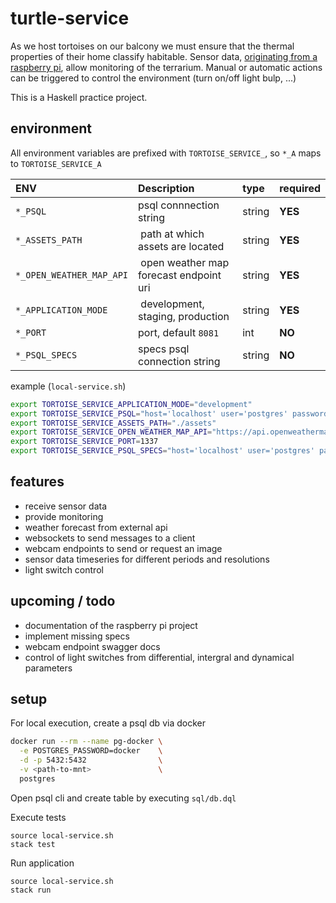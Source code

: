 # turtle-service

As we host tortoises on our balcony we must ensure that the thermal properties of their home classify habitable.
Sensor data, [originating from a raspberry pi][1], allow monitoring of the terrarium.
Manual or automatic actions can be triggered to control the environment (turn on/off light bulp, ...)

This is a Haskell practice project.

## environment

All environment variables are prefixed with `TORTOISE_SERVICE_`, so `*_A` maps to `TORTOISE_SERVICE_A`

| ENV                     | Description                            | type    | required |
|:------------------------|:---------------------------------------|:--------|:---------|
| `*_PSQL`                | psql connnection string                | string  | __YES__  |
| `*_ASSETS_PATH`         | path at which assets are located       | string  | __YES__  |
| `*_OPEN_WEATHER_MAP_API`| open weather map forecast endpoint uri | string  | __YES__  |
| `*_APPLICATION_MODE`    | development, staging, production       | string  | __YES__  |
| `*_PORT`                | port, default `8081`                   | int     | __NO__   |
| `*_PSQL_SPECS`          | specs psql connection string           | string  | __NO__   |

example (`local-service.sh`)

```bash
export TORTOISE_SERVICE_APPLICATION_MODE="development"
export TORTOISE_SERVICE_PSQL="host='localhost' user='postgres' password='docker' dbname='test'"
export TORTOISE_SERVICE_ASSETS_PATH="./assets"
export TORTOISE_SERVICE_OPEN_WEATHER_MAP_API="https://api.openweathermap.org/data/2.5/forecast?appid=<key>&lat=54&lon=10"
export TORTOISE_SERVICE_PORT=1337
export TORTOISE_SERVICE_PSQL_SPECS="host='localhost' user='postgres' password='docker' dbname='test_hspec'"
```

## features

- receive sensor data
- provide monitoring
- weather forecast from external api
- websockets to send messages to a client
- webcam endpoints to send or request an image
- sensor data timeseries for different periods and resolutions
- light switch control

## upcoming / todo

- documentation of the raspberry pi project
- implement missing specs
- webcam endpoint swagger docs
- control of light switches from differential, intergral and dynamical parameters

## setup

For local execution, create a psql db via docker

```bash 
docker run --rm --name pg-docker \
  -e POSTGRES_PASSWORD=docker    \
  -d -p 5432:5432                \
  -v <path-to-mnt>               \
  postgres
```

Open psql cli and create table by executing `sql/db.dql`

Execute tests

```
source local-service.sh
stack test
```

Run application 

```
source local-service.sh
stack run
```

[1]: https://github.com/keksnicoh/tortoise-client